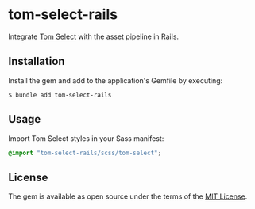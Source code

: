 # tom-select-rails

Integrate [Tom Select][tom-select] with the asset pipeline in Rails.

## Installation

Install the gem and add to the application's Gemfile by executing:

```
$ bundle add tom-select-rails
```

## Usage

Import Tom Select styles in your Sass manifest:

```scss
@import "tom-select-rails/scss/tom-select";
```

## License

The gem is available as open source under the terms of the [MIT License][mit].

[tom-select]: https://tom-select.js.org
[mit]: https://opensource.org/licenses/MIT
